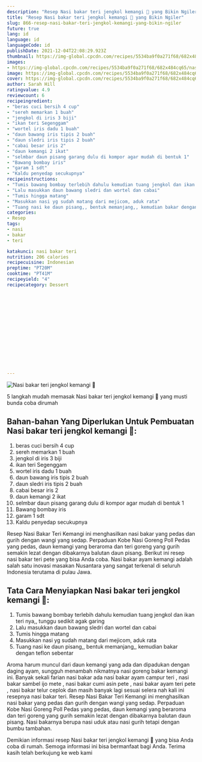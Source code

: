 ```yaml
---
description: "Resep Nasi bakar teri jengkol kemangi 🤭 yang Bikin Ngiler"
title: "Resep Nasi bakar teri jengkol kemangi 🤭 yang Bikin Ngiler"
slug: 866-resep-nasi-bakar-teri-jengkol-kemangi-yang-bikin-ngiler
future: true
lang: id
language: id
languageCode: id
publishDate: 2021-12-04T22:08:29.923Z 
thumbnail: https://img-global.cpcdn.com/recipes/5534ba9f0a271f68/682x484cq65/nasi-bakar-teri-jengkol-kemangi-foto-resep-utama.webp
images:
- https://img-global.cpcdn.com/recipes/5534ba9f0a271f68/682x484cq65/nasi-bakar-teri-jengkol-kemangi-foto-resep-utama.webp
image: https://img-global.cpcdn.com/recipes/5534ba9f0a271f68/682x484cq65/nasi-bakar-teri-jengkol-kemangi-foto-resep-utama.webp
cover: https://img-global.cpcdn.com/recipes/5534ba9f0a271f68/682x484cq65/nasi-bakar-teri-jengkol-kemangi-foto-resep-utama.webp
author: Sarah Hill
ratingvalue: 4.9
reviewcount: 6
recipeingredient:
- "beras cuci bersih 4 cup"
- "sereh memarkan 1 buah"
- "jengkol di iris 3 biji"
- "ikan teri Segenggam"
- "wortel iris dadu 1 buah"
- "daun bawang iris tipis 2 buah"
- "daun sledri iris tipis 2 buah"
- "cabai besar iris 2"
- "daun kemangi 2 ikat"
- "selmbar daun pisang garang dulu di kompor agar mudah di bentuk 1"
- "Bawang bombay iris"
- "garam 1 sdt"
- "Kaldu penyedap secukupnya"
recipeinstructions:
- "Tumis bawang bombay terlebih dahulu kemudian tuang jengkol dan ikan teri nya,, tunggu sedikit agak garing"
- "Lalu masukkan daun bawang sledri dan wortel dan cabai"
- "Tumis hingga matang"
- "Masukkan nasi yg sudah matang dari mejicom, aduk rata"
- "Tuang nasi ke daun pisang,, bentuk memanjang,, kemudian bakar dengan teflon sebentar"
categories:
- Resep
tags:
- nasi
- bakar
- teri

katakunci: nasi bakar teri 
nutrition: 206 calories
recipecuisine: Indonesian
preptime: "PT20M"
cooktime: "PT41M"
recipeyield: "4"
recipecategory: Dessert


     
    
    
    
    
    
    
    
    
    
    
      
    
---
```



![Nasi bakar teri jengkol kemangi 🤭](https://img-global.cpcdn.com/recipes/5534ba9f0a271f68/682x484cq65/nasi-bakar-teri-jengkol-kemangi-foto-resep-utama.webp)

5 langkah mudah memasak  Nasi bakar teri jengkol kemangi 🤭 yang musti bunda coba dirumah

<!--inarticleads1-->

## Bahan-bahan Yang Diperlukan Untuk Pembuatan Nasi bakar teri jengkol kemangi 🤭:

1. beras cuci bersih 4 cup
1. sereh memarkan 1 buah
1. jengkol di iris 3 biji
1. ikan teri Segenggam
1. wortel iris dadu 1 buah
1. daun bawang iris tipis 2 buah
1. daun sledri iris tipis 2 buah
1. cabai besar iris 2
1. daun kemangi 2 ikat
1. selmbar daun pisang garang dulu di kompor agar mudah di bentuk 1
1. Bawang bombay iris
1. garam 1 sdt
1. Kaldu penyedap secukupnya

Resep Nasi Bakar Teri Kemangi ini menghasilkan nasi bakar yang pedas dan gurih dengan wangi yang sedap. Perpaduan Kobe Nasi Goreng Poll Pedas yang pedas, daun kemangi yang beraroma dan teri goreng yang gurih semakin lezat dengan dibakarnya balutan daun pisang. Berikut ini resep nasi bakar teri pete yang bisa Anda coba. Nasi bakar ayam kemangi adalah salah satu inovasi masakan Nusantara yang sangat terkenal di seluruh Indonesia terutama di pulau Jawa. 

<!--inarticleads2-->

## Tata Cara Menyiapkan Nasi bakar teri jengkol kemangi 🤭:

1. Tumis bawang bombay terlebih dahulu kemudian tuang jengkol dan ikan teri nya,, tunggu sedikit agak garing
1. Lalu masukkan daun bawang sledri dan wortel dan cabai
1. Tumis hingga matang
1. Masukkan nasi yg sudah matang dari mejicom, aduk rata
1. Tuang nasi ke daun pisang,, bentuk memanjang,, kemudian bakar dengan teflon sebentar


Aroma harum muncul dari daun kemangi yang ada dan dipadukan dengan daging ayam, sungguh menambah nikmatnya nasi goreng bakar kemangi ini. Banyak sekali farian nasi bakar ada nasi bakar ayam campur teri , nasi bakar sambel ijo mete , nasi bakar cumi asin pete , nasi bakar ayam teri pete , nasi bakar telur ceplok dan masih banyak lagi sesuai selera nah kali ini resepnya nasi bakar teri. Resep Nasi Bakar Teri Kemangi ini menghasilkan nasi bakar yang pedas dan gurih dengan wangi yang sedap. Perpaduan Kobe Nasi Goreng Poll Pedas yang pedas, daun kemangi yang beraroma dan teri goreng yang gurih semakin lezat dengan dibakarnya balutan daun pisang. Nasi bakarnya berupa nasi uduk atau nasi gurih tetapi dengan bumbu tambahan. 

Demikian informasi  resep Nasi bakar teri jengkol kemangi 🤭   yang bisa Anda coba di rumah. Semoga informasi ini bisa bermanfaat bagi Anda. Terima kasih telah berkujung ke web kami
